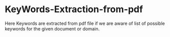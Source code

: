 # KeyWords-Extraction-from-pdf
Here Keywords are extracted from pdf file if we are aware of list of possible keywords for the given document or domain.
